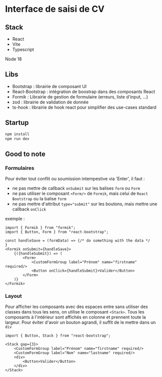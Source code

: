# Interface de saisi de CV

## Stack

- React
- Vite
- Typescript

Node 18

## Libs

- Bootstrap : librairie de composant UI
- React-Bootstrap : intégration de boostrap dans des composants React
- Formik : Librairie de gestion de formulaire (erreurs, liste d'input, ...)
- zod : librairie de validation de donnée
- ts-hook : librairie de hook react pour simplifier des use-cases standard

## Startup

```bash
npm install
npm run dev
```

## Good to note

### Formulaires

Pour éviter tout conflit ou soumission intempestive via 'Enter', il faut :

- ne pas mettre de callback `onSubmit` sur les balises `form` ou `Form`
- ne pas utiliser le composant `<Form/>` de `Formik`, mais celui de `React Bootstrap` ou la balise `form`
- ne pas mettre d'attribut `type="submit"` sur les boutons, mais mettre une callback `onClick`

exemple :

```tsx
import { Formik } from "formik";
import { Button, Form } from "react-bootstrap";

const handleSave = (formData) => {/* do something with the data */
}
<Formik onSubmit={handleSave}>
	{({handleSubmit}) => (
		<Form>
			<CustomFormGroup label="Prénom" name="firstname" required/>
			<Button onClick={handleSubmit}>Valider</Button>
		</Form>
	)}
</Formik>
```

### Layout

Pour afficher les composants avec des espaces entre sans utiliser des classes dans tous les sens, on utilise le
composant `<Stack>`. Tous les composants à l'intérieur sont affichés en colonne et prennent toute la largeur. Pour
éviter d'avoir un bouton agrandi, il suffit de le mettre dans un `div`

```tsx
import { Button, Stack } from "react-bootstrap";

<Stack gap={3}>
	<CustomFormGroup label="Prénom" name="firstname" required/>
	<CustomFormGroup label="Nom" name="lastname" required/>
	<div>
		<Button>Valider</Button>
	</div>
</Stack>
```
